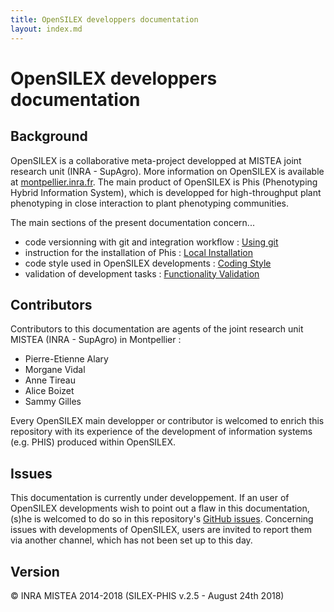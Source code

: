 ```yaml
---
title: OpenSILEX developpers documentation
layout: index.md
---
```

# OpenSILEX developpers documentation

## Background
OpenSILEX is a collaborative meta-project developped at MISTEA joint research unit (INRA - SupAgro).
More information on OpenSILEX is available at [montpellier.inra.fr](https://www6.montpellier.inra.fr/mistea/Projets/Silex "SILEX Main Page").
The main product of OpenSILEX is Phis (Phenotyping Hybrid Information System), which is developped for high-throughput plant phenotyping in close interaction to plant phenotyping communities.

The main sections of the present documentation concern...
- code versionning with git and integration workflow : [Using git](../Using-git/#versionning-using-git)
- instruction for the installation of Phis : [Local Installation](../Local-Installation/phis-deployment)
- code style used in OpenSILEX developments : [Coding Style](../Coding-Style/#coding-style)
- validation of development tasks : [Functionality Validation](../Functionality-Validation/#functionality-validation)

## Contributors
Contributors to this documentation are agents of the joint research unit MISTEA (INRA - SupAgro) in Montpellier :

- Pierre-Etienne Alary
- Morgane Vidal
- Anne Tireau
- Alice Boizet
- Sammy Gilles

Every OpenSILEX main developper or contributor is welcomed to enrich this repository with its experience of the development of information systems (e.g. PHIS) produced within OpenSILEX.

## Issues
This documentation is currently under developpement.
If an user of OpenSILEX developments wish to point out a flaw in this documentation, (s)he is welcomed to do so in this repository's [GitHub issues](https://github.com/OpenSILEX/docs-community-dev/issues).
Concerning issues with developments of OpenSILEX, users are invited to report them via another channel, which has not been set up to this day.

## Version
&copy; INRA MISTEA 2014-2018 (SILEX-PHIS v.2.5 - August 24th 2018)
